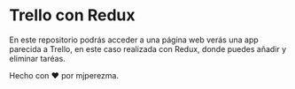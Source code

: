 # **Trello con Redux**

En este repositorio podrás acceder a una página web verás una app parecida a Trello, en este caso realizada con Redux, donde puedes añadir y eliminar taréas.


 

Hecho con ❤️ por mjperezma.
